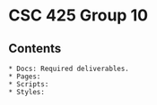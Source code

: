 # CSC 425 Group 10

## Contents
    
    * Docs: Required deliverables.
    * Pages:
    * Scripts: 
    * Styles: 


